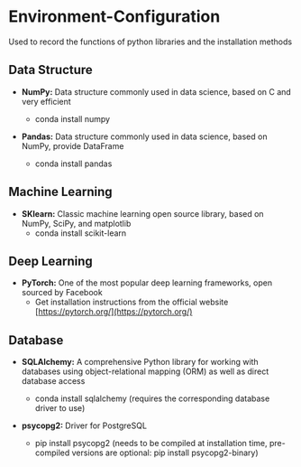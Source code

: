 # Environment-Configuration
Used to record the functions of python libraries and the installation methods

## Data Structure
* **NumPy:** Data structure commonly used in data science, based on C and very efficient
  * conda install numpy

* **Pandas:** Data structure commonly used in data science, based on NumPy, provide DataFrame
  * conda install pandas

## Machine Learning
* **SKlearn:** Classic machine learning open source library, based on NumPy, SciPy, and matplotlib 
  * conda install scikit-learn

## Deep Learning
* **PyTorch:** One of the most popular deep learning frameworks, open sourced by Facebook
  * Get installation instructions from the official website [https://pytorch.org/](https://pytorch.org/)

## Database
* **SQLAlchemy:** A comprehensive Python library for working with databases using object-relational mapping (ORM) as well as direct database access
  * conda install sqlalchemy (requires the corresponding database driver to use)
 
* **psycopg2:** Driver for PostgreSQL
  * pip install psycopg2 (needs to be compiled at installation time, pre-compiled versions are optional: pip install psycopg2-binary)
